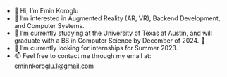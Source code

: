- 👋 Hi, I’m Emin Koroglu
- 👀 I’m interested in Augmented Reality (AR, VR), Backend Development, and Computer Systems.
- 🌱 I’m currently studying at the University of Texas at Austin, and will graduate with a BS in Computer Science by December of 2024. 🤘
- 💞️ I’m currently looking for internships for Summer 2023. 
- 📫 Feel free to contact me through my email at: eminnkoroglu.1@gmail.com

<!---
Emin5001/Emin5001 is a ✨ special ✨ repository because its `README.md` (this file) appears on your GitHub profile.
You can click the Preview link to take a look at your changes.
--->
